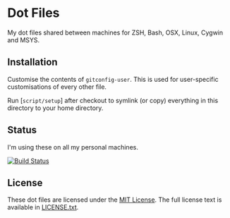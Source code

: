 # Dot Files
My dot files shared between machines for ZSH, Bash, OSX, Linux, Cygwin and MSYS.

## Installation
Customise the contents of `gitconfig-user`.
This is used for user-specific customisations of every other file.

Run [`script/setup`] after checkout to symlink (or copy) everything in this directory to your home directory.

## Status
I'm using these on all my personal machines.

[![Build Status](https://travis-ci.org/CrCs2O4/dotfiles.svg?branch=master)](https://travis-ci.org/CrCs2O4/dotfiles)

## License
These dot files are licensed under the [MIT License](http://en.wikipedia.org/wiki/MIT_License).
The full license text is available in [LICENSE.txt](https://github.com/mikemcquaid/dotfiles/blob/master/LICENSE.txt).
